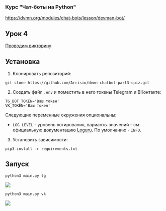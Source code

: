 ### Курс "Чат-боты на Python"
https://dvmn.org/modules/chat-bots/lesson/devman-bot/

## Урок 4
[Проводим викторину](https://dvmn.org/modules/chat-bots/lesson/quiz-bot/#1)  


## Установка

1. Клонировать репозиторий:
```
git clone https://github.com/Arrisio/dvmn-chatbot-part3-quiz.git
```

2. Создать файл ```.env``` и поместить в него токены Telegram и ВКонтакте:
```
TG_BOT_TOKEN='Ваш токен'
VK_TOKEN='Ваш токен'
```
Следующие переменные окружения опциональны:
- `LOG_LEVEL` - уровень логирования, варианты значений - см. официальную документацию [Loguru](https://loguru.readthedocs.io/en/stable/api/logger.html). По умолчанию - `INFO`.  

3. Установить зависимости:
```
pip3 install -r requirements.txt
```

## Запуск
```
python3 main.py tg
```
![](resources/examination-tg.gif)


```
python3 main.py vk
```
![](resources/examination-vk.gif)

